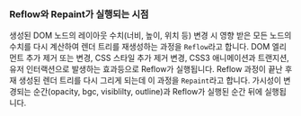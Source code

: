 ### Reflow와 Repaint가 실행되는 시점

생성된 DOM 노드의 레이아웃 수치(너비, 높이, 위치 등) 변경 시 영향 받은 모든 노드의 수치를 다시 계산하여 렌더 트리를 재생성하는 과정을 `Reflow`라고 합니다.
DOM 엘리먼트 추가 제거 또는 변경, CSS 스타일 추가 제거 변경, CSS3 애니메이션과 트랜지션, 유저 인터랙션으로 발생하는 효과등으로 Reflow가 실행됩니다.
Reflow 과정이 끝난 후 재 생성된 렌더 트리를 다시 그리게 되는데 이 과정을 `Repaint`라고 합니다.
가시성이 변경되는 순간(opacity, bgc, visiblilty, outline)과 Reflow가 실행된 순간 뒤에 실행됩니다.
